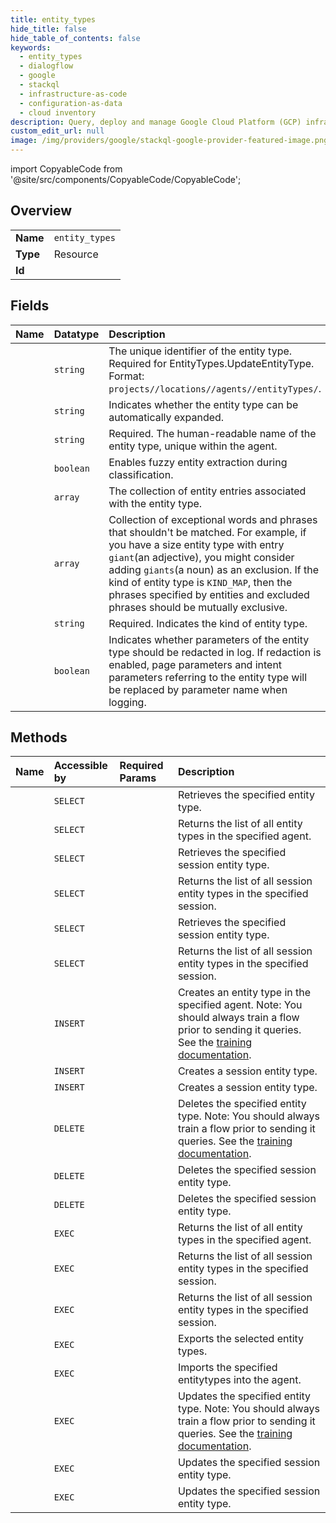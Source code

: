 ```yaml
---
title: entity_types
hide_title: false
hide_table_of_contents: false
keywords:
  - entity_types
  - dialogflow
  - google    
  - stackql
  - infrastructure-as-code
  - configuration-as-data
  - cloud inventory
description: Query, deploy and manage Google Cloud Platform (GCP) infrastructure and resources using SQL
custom_edit_url: null
image: /img/providers/google/stackql-google-provider-featured-image.png
---
```


import CopyableCode from '@site/src/components/CopyableCode/CopyableCode';




## Overview
<table><tbody>
<tr><td><b>Name</b></td><td><code>entity_types</code></td></tr>
<tr><td><b>Type</b></td><td>Resource</td></tr>
<tr><td><b>Id</b></td><td><CopyableCode code="dialogflow.entity_types" /></td></tr>
</tbody></table>

## Fields
| Name | Datatype | Description |
|:-----|:---------|:------------|
| <CopyableCode code="name" /> | `string` | The unique identifier of the entity type. Required for EntityTypes.UpdateEntityType. Format: `projects//locations//agents//entityTypes/`. |
| <CopyableCode code="autoExpansionMode" /> | `string` | Indicates whether the entity type can be automatically expanded. |
| <CopyableCode code="displayName" /> | `string` | Required. The human-readable name of the entity type, unique within the agent. |
| <CopyableCode code="enableFuzzyExtraction" /> | `boolean` | Enables fuzzy entity extraction during classification. |
| <CopyableCode code="entities" /> | `array` | The collection of entity entries associated with the entity type. |
| <CopyableCode code="excludedPhrases" /> | `array` | Collection of exceptional words and phrases that shouldn't be matched. For example, if you have a size entity type with entry `giant`(an adjective), you might consider adding `giants`(a noun) as an exclusion. If the kind of entity type is `KIND_MAP`, then the phrases specified by entities and excluded phrases should be mutually exclusive. |
| <CopyableCode code="kind" /> | `string` | Required. Indicates the kind of entity type. |
| <CopyableCode code="redact" /> | `boolean` | Indicates whether parameters of the entity type should be redacted in log. If redaction is enabled, page parameters and intent parameters referring to the entity type will be replaced by parameter name when logging. |
## Methods
| Name | Accessible by | Required Params | Description |
|:-----|:--------------|:----------------|:------------|
| <CopyableCode code="projects_locations_agents_entity_types_get" /> | `SELECT` | <CopyableCode code="agentsId, entityTypesId, locationsId, projectsId" /> | Retrieves the specified entity type. |
| <CopyableCode code="projects_locations_agents_entity_types_list" /> | `SELECT` | <CopyableCode code="agentsId, locationsId, projectsId" /> | Returns the list of all entity types in the specified agent. |
| <CopyableCode code="projects_locations_agents_environments_sessions_entity_types_get" /> | `SELECT` | <CopyableCode code="agentsId, entityTypesId, environmentsId, locationsId, projectsId, sessionsId" /> | Retrieves the specified session entity type. |
| <CopyableCode code="projects_locations_agents_environments_sessions_entity_types_list" /> | `SELECT` | <CopyableCode code="agentsId, environmentsId, locationsId, projectsId, sessionsId" /> | Returns the list of all session entity types in the specified session. |
| <CopyableCode code="projects_locations_agents_sessions_entity_types_get" /> | `SELECT` | <CopyableCode code="agentsId, entityTypesId, locationsId, projectsId, sessionsId" /> | Retrieves the specified session entity type. |
| <CopyableCode code="projects_locations_agents_sessions_entity_types_list" /> | `SELECT` | <CopyableCode code="agentsId, locationsId, projectsId, sessionsId" /> | Returns the list of all session entity types in the specified session. |
| <CopyableCode code="projects_locations_agents_entity_types_create" /> | `INSERT` | <CopyableCode code="agentsId, locationsId, projectsId" /> | Creates an entity type in the specified agent. Note: You should always train a flow prior to sending it queries. See the [training documentation](https://cloud.google.com/dialogflow/cx/docs/concept/training). |
| <CopyableCode code="projects_locations_agents_environments_sessions_entity_types_create" /> | `INSERT` | <CopyableCode code="agentsId, environmentsId, locationsId, projectsId, sessionsId" /> | Creates a session entity type. |
| <CopyableCode code="projects_locations_agents_sessions_entity_types_create" /> | `INSERT` | <CopyableCode code="agentsId, locationsId, projectsId, sessionsId" /> | Creates a session entity type. |
| <CopyableCode code="projects_locations_agents_entity_types_delete" /> | `DELETE` | <CopyableCode code="agentsId, entityTypesId, locationsId, projectsId" /> | Deletes the specified entity type. Note: You should always train a flow prior to sending it queries. See the [training documentation](https://cloud.google.com/dialogflow/cx/docs/concept/training). |
| <CopyableCode code="projects_locations_agents_environments_sessions_entity_types_delete" /> | `DELETE` | <CopyableCode code="agentsId, entityTypesId, environmentsId, locationsId, projectsId, sessionsId" /> | Deletes the specified session entity type. |
| <CopyableCode code="projects_locations_agents_sessions_entity_types_delete" /> | `DELETE` | <CopyableCode code="agentsId, entityTypesId, locationsId, projectsId, sessionsId" /> | Deletes the specified session entity type. |
| <CopyableCode code="_projects_locations_agents_entity_types_list" /> | `EXEC` | <CopyableCode code="agentsId, locationsId, projectsId" /> | Returns the list of all entity types in the specified agent. |
| <CopyableCode code="_projects_locations_agents_environments_sessions_entity_types_list" /> | `EXEC` | <CopyableCode code="agentsId, environmentsId, locationsId, projectsId, sessionsId" /> | Returns the list of all session entity types in the specified session. |
| <CopyableCode code="_projects_locations_agents_sessions_entity_types_list" /> | `EXEC` | <CopyableCode code="agentsId, locationsId, projectsId, sessionsId" /> | Returns the list of all session entity types in the specified session. |
| <CopyableCode code="projects_locations_agents_entity_types_export" /> | `EXEC` | <CopyableCode code="agentsId, locationsId, projectsId" /> | Exports the selected entity types. |
| <CopyableCode code="projects_locations_agents_entity_types_import" /> | `EXEC` | <CopyableCode code="agentsId, locationsId, projectsId" /> | Imports the specified entitytypes into the agent. |
| <CopyableCode code="projects_locations_agents_entity_types_patch" /> | `EXEC` | <CopyableCode code="agentsId, entityTypesId, locationsId, projectsId" /> | Updates the specified entity type. Note: You should always train a flow prior to sending it queries. See the [training documentation](https://cloud.google.com/dialogflow/cx/docs/concept/training). |
| <CopyableCode code="projects_locations_agents_environments_sessions_entity_types_patch" /> | `EXEC` | <CopyableCode code="agentsId, entityTypesId, environmentsId, locationsId, projectsId, sessionsId" /> | Updates the specified session entity type. |
| <CopyableCode code="projects_locations_agents_sessions_entity_types_patch" /> | `EXEC` | <CopyableCode code="agentsId, entityTypesId, locationsId, projectsId, sessionsId" /> | Updates the specified session entity type. |
